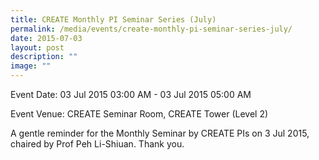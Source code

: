 ```yaml
---
title: CREATE Monthly PI Seminar Series (July)
permalink: /media/events/create-monthly-pi-seminar-series-july/
date: 2015-07-03
layout: post
description: ""
image: ""
---
```


Event Date: 03 Jul 2015 03:00 AM - 03 Jul 2015 05:00 AM

Event Venue: CREATE Seminar Room, CREATE Tower (Level 2)

A gentle reminder for the Monthly Seminar by CREATE PIs on 3 Jul 2015, chaired by Prof Peh Li-Shiuan. Thank you.